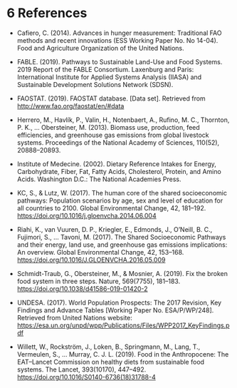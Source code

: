 # 6 References

* Cafiero, C. (2014). Advances in hunger measurement: Traditional FAO methods and recent innovations (ESS Working Paper No. No 14-04). Food and Agriculture Organization of the United Nations.

* FABLE. (2019). Pathways to Sustainable Land-Use and Food Systems. 2019 Report of the FABLE Consortium. Laxenburg and Paris: International Institute for Applied Systems Analysis (IIASA) and Sustainable Development Solutions Network (SDSN).

* FAOSTAT. (2019). FAOSTAT database. [Data set]. Retrieved from http://www.fao.org/faostat/en/#data

* Herrero, M., Havlík, P., Valin, H., Notenbaert, A., Rufino, M. C., Thornton, P. K., … Obersteiner, M. (2013). Biomass use, production, feed efficiencies, and greenhouse gas emissions from global livestock systems. Proceedings of the National Academy of Sciences, 110(52), 20888–20893.

* Institute of Medecine. (2002). Dietary Reference Intakes for Energy, Carbohydrate, Fiber, Fat, Fatty Acids, Cholesterol, Protein, and Amino Acids. Washington D.C.: The National Academies Press.

* KC, S., & Lutz, W. (2017). The human core of the shared socioeconomic pathways: Population scenarios by age, sex and level of education for all countries to 2100. Global Environmental Change, 42, 181–192. https://doi.org/10.1016/j.gloenvcha.2014.06.004

* Riahi, K., van Vuuren, D. P., Kriegler, E., Edmonds, J., O’Neill, B. C., Fujimori, S., … Tavoni, M. (2017). The Shared Socioeconomic Pathways and their energy, land use, and greenhouse gas emissions implications: An overview. Global Environmental Change, 42, 153–168. https://doi.org/10.1016/J.GLOENVCHA.2016.05.009

* Schmidt-Traub, G., Obersteiner, M., & Mosnier, A. (2019). Fix the broken food system in three steps. Nature, 569(7755), 181–183. https://doi.org/10.1038/d41586-019-01420-2

* UNDESA. (2017). World Population Prospects: The 2017 Revision, Key Findings and Advance Tables [Working Paper No. ESA/P/WP/248]. Retrieved from United Nations website: https://esa.un.org/unpd/wpp/Publications/Files/WPP2017_KeyFindings.pdf

* Willett, W., Rockström, J., Loken, B., Springmann, M., Lang, T., Vermeulen, S., … Murray, C. J. L. (2019). Food in the Anthropocene: The EAT–Lancet Commission on healthy diets from sustainable food systems. The Lancet, 393(10170), 447–492. https://doi.org/10.1016/S0140-6736(18)31788-4
